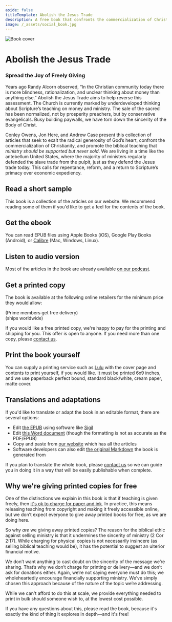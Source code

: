 ```yaml
---
aside: false
titleTemplate: Abolish the Jesus Trade
description: A free book that confronts the commercialization of Christianity, and promotes the biblical teaching that ministry should be supported but never sold.
image: /_assets/social_book.jpg
---
```



<script lang='ts' setup>
import BookForm from './_comp/BookForm.vue'
</script>

<style lang='sass' scoped>

img
    margin-bottom: 48px

@media (min-width: 900px)
    img
        float: left
        max-width: 400px
        margin-right: 48px
</style>


![Book cover](/book/preview.jpg)

# Abolish the Jesus Trade

### Spread the Joy of Freely Giving

Years ago Randy Alcorn observed, “In the Christian community today there is more blindness, rationalization, and unclear thinking about money than anything else.” Abolish the Jesus Trade aims to help reverse this assessment. The Church is currently marked by underdeveloped thinking about Scripture’s teaching on money and ministry. The sale of the sacred has been normalized, not by prosperity preachers, but by conservative evangelicals. Busy building paywalls, we have torn down the sincerity of the Body of Christ.

Conley Owens, Jon Here, and Andrew Case present this collection of articles that seek to exalt the radical generosity of God’s heart, confront the commercialization of Christianity, and promote the biblical teaching that _ministry should be supported but never sold_. We are living in a time like the antebellum United States, where the majority of ministers regularly defended the slave trade from the pulpit, just as they defend the Jesus trade today. This calls for repentance, reform, and a return to Scripture’s primacy over economic expediency.

## Read a short sample

This book is a collection of the articles on our website. We recommend reading some of them if you'd like to get a feel for the contents of the book.

<VPButton text="View articles" href="/learn"></VPButton>

## Get the ebook

<VPButton text="Download EPUB" href="/book/Abolish-the-Jesus-Trade.epub" target='_blank'></VPButton>
<VPButton text="Kindle" href="https://mybook.to/jUnlDm0" target='_blank'></VPButton>
<VPButton text="Apple Books" href="https://books.apple.com/us/book/abolish-the-jesus-trade-spread-the-joy-of-freely-giving/id6749104733" target='_blank'></VPButton>
<VPButton text="Everand" href="https://www.everand.com/book/892778812/Abolish-the-Jesus-Trade-Spread-the-Joy-of-Freely-Giving" target='_blank'></VPButton>
<VPButton text="Kobo" href="https://www.kobo.com/mx/en/ebook/abolish-the-jesus-trade-spread-the-joy-of-freely-giving" target='_blank'></VPButton>
<VPButton text="Barnes & Noble" href="https://www.barnesandnoble.com/w/abolish-the-jesus-trade-andrew-case/1147890065?ean=2940181980631" target='_blank'></VPButton>

You can read EPUB files using Apple Books (iOS), Google Play Books (Android), or [Calibre](https://calibre-ebook.com/download) (Mac, Windows, Linux).


## Listen to audio version
Most of the articles in the book are already available [on our podcast](/podcast).


## Get a printed copy

The book is available at the following online retailers for the minimum price they would allow:

<div>
<VPButton text="Amazon" href="https://mybook.to/n2sVrfF" target='_blank'></VPButton>
<VPButton text="US" theme="alt" href="https://www.amazon.com/dp/B0FKNGWMGP" target='_blank'></VPButton>
<VPButton text="AU" theme="alt" href="https://www.amazon.com.au/dp/B0FKNGWMGP" target='_blank'></VPButton>
<VPButton text="CA" theme="alt" href="https://www.amazon.ca/dp/B0FKNGWMGP" target='_blank'></VPButton>
<VPButton text="UK" theme="alt" href="https://www.amazon.co.uk/dp/B0FKNGWMGP" target='_blank'></VPButton>
(Prime members get free delivery)
</div>

<div>
<VPButton text="Lulu" href="https://www.lulu.com/shop/andrew-case-and-conley-owens-and-jon-here/abolish-the-jesus-trade/paperback/product-w4yjnj8.html" target='_blank'></VPButton> (ships worldwide)
</div>

If you would like a free printed copy, we're happy to pay for the printing and shipping for you. This offer is open to anyone. If you need more than one copy, please [contact us](/about#contact).

<BookForm></BookForm>


## Print the book yourself
You can supply a printing service such as [Lulu](https://www.lulu.com/) with the cover page and contents to print yourself, if you would like. It must be printed 6x9 inches, and we use paperback perfect bound, standard black/white, cream paper, matte cover.

<VPButton text="Download PDF" href="/book/Abolish-the-Jesus-Trade.pdf" target='_blank'></VPButton>
<VPButton text="Download cover (Lulu)" href="/book/Abolish-cover-lulu.pdf" target='_blank'></VPButton>
<VPButton text="Download cover (KDP)" href="/book/Abolish-cover-kdp.pdf" target='_blank'></VPButton>


## Translations and adaptations

If you'd like to translate or adapt the book in an editable format, there are several options:

 * Edit [the EPUB](/book/Abolish-the-Jesus-Trade.epub) using software like [Sigil](https://sigil-ebook.com/sigil/)
 * Edit [this Word document](/book/Abolish-the-Jesus-Trade.docx) (though the formatting is not as accurate as the PDF/EPUB)
 * Copy and paste from [our website](/learn) which has all the articles
 * Software developers can also edit [the original Markdown](https://github.com/shadow-light/sellingjesus.org/tree/main/src/articles) the book is generated from

If you plan to translate the whole book, please [contact us](/about#contact) so we can guide you in doing it in a way that will be easily publishable when complete.


## Why we're giving printed copies for free
One of the distinctions we explain in this book is that if teaching is given freely, then [it's ok to charge for paper and ink](/articles/covering-costs). In practice, this means releasing teaching from copyright and making it freely accessible online, but we don’t expect everyone to give away printed books for free, as we are doing here.

So why _are_ we giving away printed copies? The reason for the biblical ethic against selling ministry is that it undermines the sincerity of ministry (2 Cor 2:17). While charging for physical copies is not necessarily insincere (as selling biblical teaching would be), it has the potential to suggest an ulterior financial motive.

We don’t want anything to cast doubt on the sincerity of the message we’re sharing. That’s why we don’t charge for printing or delivery—and we don’t ask for donations either. Again, we’re not saying everyone must do this; we wholeheartedly encourage financially supporting ministry. We’ve simply chosen this approach because of the nature of the topic we’re addressing.

While we can't afford to do this at scale, we provide everything needed to print in bulk should someone wish to, at the lowest cost possible.

If you have any questions about this, please read the book, because it's exactly the kind of thing it explores in depth—and it's free!
